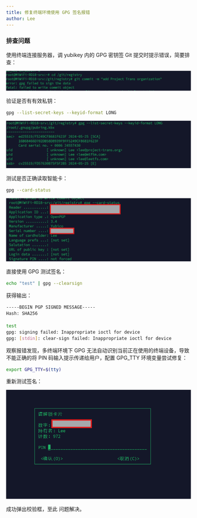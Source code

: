 ```yaml
---
title: 修复终端环境使用 GPG 签名报错
author: Lee
---
```


### 排查问题

使用终端连接服务器，调 yubikey 内的 GPG 密钥签 Git 提交时提示错误，简要排查：

![](./pubilc/gpg-sign-1.png)

验证是否有有效私钥：

```bash
gpg --list-secret-keys --keyid-format LONG
```

![](./pubilc/gpg-sign-2.png)

测试是否正确读取智能卡：

```bash
gpg --card-status
```

![](./pubilc/gpg-sign-3.png)

直接使用 GPG 测试签名：

```bash
echo "test" | gpg --clearsign
```

获得输出：

```bash
-----BEGIN PGP SIGNED MESSAGE-----
Hash: SHA256

test
gpg: signing failed: Inappropriate ioctl for device
gpg: [stdin]: clear-sign failed: Inappropriate ioctl for device
```

观察报错发现，多终端环境下 GPG 无法自动识别当前正在使用的终端设备，导致不能正确的将 PIN 码输入提示传递给用户，配置 GPG_TTY 环境变量尝试修复：

```bash
export GPG_TTY=$(tty)
```

重新测试签名：

![](./pubilc/gpg-sign-4.png)

成功弹出校验框，至此 问题解决。
